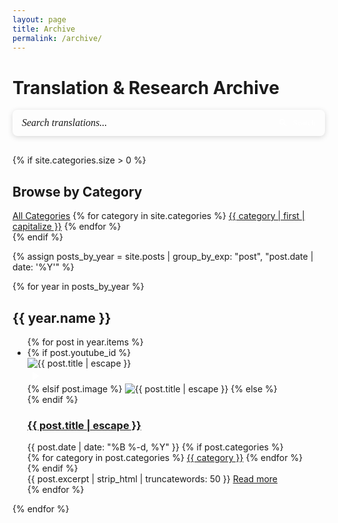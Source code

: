 ```yaml
---
layout: page
title: Archive
permalink: /archive/
---
```


<div class="archive-page">
  <h1 class="archive-title">Translation & Research Archive</h1>
  
  <!-- Archive Search - Above Categories -->
  <div class="archive-search-container">
    <form action="{{ '/search.html' | relative_url }}" method="get" class="archive-search-form">
      <input type="text" name="query" placeholder="Search translations..." class="archive-search-input">
      <button type="submit" class="archive-search-button">
        <svg viewBox="0 0 24 24" width="16" height="16">
          <path fill="currentColor" d="M15.5 14h-.79l-.28-.27C15.41 12.59 16 11.11 16 9.5 16 5.91 13.09 3 9.5 3S3 5.91 3 9.5 5.91 16 9.5 16c1.61 0 3.09-.59 4.23-1.57l.27.28v.79l5 4.99L20.49 19l-4.99-5zm-6 0C7.01 14 5 11.99 5 9.5S7.01 5 9.5 5 14 7.01 14 9.5 11.99 14 9.5 14z"/>
        </svg>
        <span class="search-button-text">Search</span>
      </button>
    </form>
  </div>
  
  {% if site.categories.size > 0 %}
  <div class="archive-categories">
    <h2>Browse by Category</h2>
    <div class="category-filter">
      <a href="#" class="active" data-category="all">All Categories</a>
      {% for category in site.categories %}
      <a href="#" data-category="{{ category | first }}">{{ category | first | capitalize }}</a>
      {% endfor %}
    </div>
  </div>
  {% endif %}
  
  {% assign posts_by_year = site.posts | group_by_exp: "post", "post.date | date: '%Y'" %}
  
  <div class="archive-list-container">
    {% for year in posts_by_year %}
    <h2 class="archive-year">{{ year.name }}</h2>
    <ul class="archive-list">
      {% for post in year.items %}
      <li class="archive-item" {% if post.categories %}data-categories="{{ post.categories | join: ' ' }}"{% endif %}>
        <div class="archive-post-container">
          <div class="archive-post-image">
            {% if post.youtube_id %}
              <div class="youtube-thumbnail-container">
                <img src="https://img.youtube.com/vi/{{ post.youtube_id }}/hqdefault.jpg" alt="{{ post.title | escape }}">
                <div class="play-button-overlay">
                  <div class="play-button">
                    <svg xmlns="http://www.w3.org/2000/svg" viewBox="0 0 24 24" width="24" height="24">
                      <path fill="white" d="M8 5v14l11-7z"/>
                    </svg>
                  </div>
                </div>
              </div>
            {% elsif post.image %}
              <img src="{{ post.image | relative_url }}" alt="{{ post.title | escape }}">
            {% else %}
              <div class="post-thumbnail placeholder"></div>
            {% endif %}
          </div>
          <div class="archive-post-content">
            <h3 class="archive-post-title">
              <a href="{{ post.url | relative_url }}">{{ post.title | escape }}</a>
            </h3>
            <div class="archive-post-meta">
              <span class="archive-post-date">{{ post.date | date: "%B %-d, %Y" }}</span>
              {% if post.categories %}
              <div class="post-categories">
                {% for category in post.categories %}
                <a href="#" data-filter="{{ category }}" class="category-tag">{{ category }}</a>
                {% endfor %}
              </div>
              {% endif %}
            </div>
            <div class="archive-post-excerpt">
              {{ post.excerpt | strip_html | truncatewords: 50 }}
              <a href="{{ post.url | relative_url }}" class="read-more">Read more</a>
            </div>
          </div>
        </div>
      </li>
      {% endfor %}
    </ul>
    {% endfor %}
  </div>
</div>

<style>
  /* Archive Search Styles */
  .archive-search-container {
    margin-bottom: 30px;
    max-width: 500px;
    width: 100%;
  }
  
  .archive-search-form {
    display: flex;
    border-radius: 8px;
    overflow: hidden;
    box-shadow: 0 2px 8px rgba(0,0,0,0.15);
    background-color: var(--white);
    border: 1px solid var(--highlight-color);
  }
  
  .archive-search-input {
    flex: 1;
    padding: 12px 15px;
    border: none;
    font-size: 16px;
    font-family: 'PT Serif', serif;
    background-color: transparent;
    color: var(--text-color);
  }
  
  .archive-search-input::placeholder {
    color: var(--dark-gray);
    font-style: italic;
  }
  
  .archive-search-input:focus {
    outline: none;
  }
  
  .archive-search-button {
    background-color: var(--highlight-color);
    color: white;
    border: none;
    padding: 12px 15px;
    cursor: pointer;
    display: flex;
    align-items: center;
    gap: 8px;
    transition: background-color 0.3s ease;
    font-family: 'PT Serif', serif;
    font-weight: 500;
  }
  
  .archive-search-button:hover {
    background-color: var(--dark-highlight);
  }
  
  @media screen and (max-width: 600px) {
    .archive-search-container {
      max-width: 100%;
    }
    
    .search-button-text {
      display: none;
    }
    
    .archive-search-button {
      padding: 12px;
    }
  }
</style>

<script>
  document.addEventListener('DOMContentLoaded', function() {
    const categoryFilters = document.querySelectorAll('.category-filter a');
    const archiveItems = document.querySelectorAll('.archive-item');
    
    categoryFilters.forEach(filter => {
      filter.addEventListener('click', function(e) {
        e.preventDefault();
        
        // Remove active class from all filters
        categoryFilters.forEach(f => f.classList.remove('active'));
        
        // Add active class to clicked filter
        this.classList.add('active');
        
        const category = this.getAttribute('data-category');
        
        // Show/hide items based on category
        archiveItems.forEach(item => {
          if (category === 'all') {
            item.style.display = 'block';
          } else {
            const itemCategories = item.getAttribute('data-categories');
            if (itemCategories && itemCategories.includes(category)) {
              item.style.display = 'block';
            } else {
              item.style.display = 'none';
            }
          }
        });
      });
    });
    
    // Handle category tag clicks
    document.querySelectorAll('.post-categories .category-tag').forEach(tag => {
      tag.addEventListener('click', function(e) {
        e.preventDefault();
        
        const categoryToFilter = this.getAttribute('data-filter');
        
        // Find and click the corresponding category filter
        categoryFilters.forEach(filter => {
          if (filter.getAttribute('data-category') === categoryToFilter) {
            filter.click();
          }
        });
      });
    });
    
    // YouTube thumbnail click handling
    document.querySelectorAll('.youtube-thumbnail-container').forEach(thumbnail => {
      thumbnail.addEventListener('click', function() {
        const postLink = this.closest('.archive-post-container').querySelector('.archive-post-title a').getAttribute('href');
        if (postLink) {
          window.location.href = postLink;
        }
      });
      
      // Make the thumbnail look clickable
      thumbnail.style.cursor = 'pointer';
    });
    
    // Handle hash in URL for direct category filtering
    if (window.location.hash) {
      // Decode the URL hash to handle spaces and special characters
      const category = decodeURIComponent(window.location.hash.substring(1));
      
      // Find the corresponding category filter and click it
      const categoryFilters = document.querySelectorAll('.category-filter a');
      let foundFilter = false;
      
      categoryFilters.forEach(filter => {
        const filterCategory = filter.getAttribute('data-category');
        
        // Case-insensitive comparison
        if (filterCategory && filterCategory.toLowerCase() === category.toLowerCase()) {
          filter.click();
          foundFilter = true;
          
          // Scroll to the filter to make it visible
          setTimeout(() => {
            filter.scrollIntoView({ behavior: 'smooth', block: 'center' });
          }, 100);
        }
      });
      
      // If we didn't find a match, try direct filtering as fallback
      if (!foundFilter) {
        const archiveItems = document.querySelectorAll('.archive-item');
        let hasMatchingItems = false;
        
        archiveItems.forEach(item => {
          const itemCategories = item.getAttribute('data-categories');
          
          if (itemCategories) {
            // Split the categories string and check each one
            const categories = itemCategories.split(' ');
            if (categories.some(cat => cat.toLowerCase() === category.toLowerCase())) {
              item.style.display = 'block';
              hasMatchingItems = true;
            } else {
              item.style.display = 'none';
            }
          } else {
            item.style.display = 'none';
          }
        });
        
        if (hasMatchingItems) {
          // Update filter buttons to show the right one as active
          categoryFilters.forEach(f => f.classList.remove('active'));
          
          // Try to find and mark the matching category filter
          categoryFilters.forEach(filter => {
            if (filter.getAttribute('data-category') && 
                filter.getAttribute('data-category').toLowerCase() === category.toLowerCase()) {
              filter.classList.add('active');
            }
          });
        }
      }
    }
  });
</script>